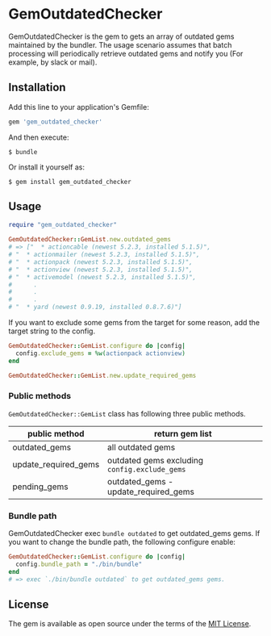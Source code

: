 # GemOutdatedChecker
GemOutdatedChecker is the gem to gets an array of outdated gems maintained by the bundler.
The usage scenario assumes that batch processing will periodically retrieve outdated gems and notify you (For example, by slack or mail).

## Installation

Add this line to your application's Gemfile:

```ruby
gem 'gem_outdated_checker'
```

And then execute:

    $ bundle

Or install it yourself as:

    $ gem install gem_outdated_checker

## Usage

```ruby
require "gem_outdated_checker"

GemOutdatedChecker::GemList.new.outdated_gems
# => ["  * actioncable (newest 5.2.3, installed 5.1.5)",
# "  * actionmailer (newest 5.2.3, installed 5.1.5)",
# "  * actionpack (newest 5.2.3, installed 5.1.5)",
# "  * actionview (newest 5.2.3, installed 5.1.5)",
# "  * activemodel (newest 5.2.3, installed 5.1.5)",
#      .
#      .
#      .
# "  * yard (newest 0.9.19, installed 0.8.7.6)"]
```

If you want to exclude some gems from the target for some reason, add the target string to the config.

```ruby
GemOutdatedChecker::GemList.configure do |config|
  config.exclude_gems = %w(actionpack actionview)
end

GemOutdatedChecker::GemList.new.update_required_gems
```

### Public methods
`GemOutdatedChecker::GemList` class has following three public methods.

| public method | return gem list |
----|----
| outdated_gems | all outdated gems |
| update_required_gems | outdated gems excluding `config.exclude_gems` |
| pending_gems | outdated_gems - update_required_gems |

### Bundle path

GemOutdatedChecker exec `bundle outdated` to get outdated_gems gems.
If you want to change the bundle path, the following configure enable:

```ruby
GemOutdatedChecker::GemList.configure do |config|
  config.bundle_path = "./bin/bundle"
end
# => exec `./bin/bundle outdated` to get outdated_gems gems.
```

## License
The gem is available as open source under the terms of the [MIT License](https://opensource.org/licenses/MIT).

